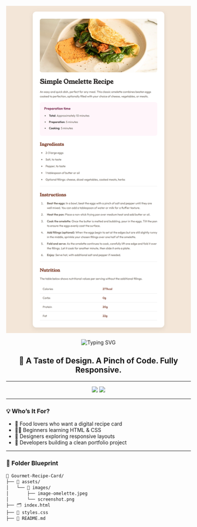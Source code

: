 <p align="center">
  <img src="assets/images/screenshot.png" width="600" alt="Gourmet Recipe Card Preview">
</p>
<p align="center">
    <img src="https://readme-typing-svg.herokuapp.com?font=Cambria&size=28&duration=5000&color=F77F00&center=true&vCenter=true&width=1000&height=70&lines=Gourmet+Recipe+Card;Frontend+Mentor+Challenge;Built+with+HTML+%26+CSS" alt="Typing SVG" />
</p>

<h2 align="center">🥗 A Taste of Design. A Pinch of Code. Fully Responsive.</h2>

---

<p align="center">
  <img src="https://img.shields.io/badge/HTML5-Frontend-E34F26?style=for-the-badge&logo=html5&logoColor=white" />
  <img src="https://img.shields.io/badge/CSS3-Styled-1572B6?style=for-the-badge&logo=css3&logoColor=white" />
</p>

---

### 💡 Who’s It For?

- 🍳 Food lovers who want a digital recipe card  
- 👩‍💻 Beginners learning HTML & CSS  
- 🎨 Designers exploring responsive layouts  
- 🚀 Developers building a clean portfolio project  

---

### 📂 Folder Blueprint

```plaintext
📁 Gourmet-Recipe-Card/
├── 📂 assets/
│   └── 📂 images/
│       ├── image-omelette.jpeg
│       └── screenshot.png
├── 🗂️ index.html
├── 🎨 styles.css
├── 📄 README.md
